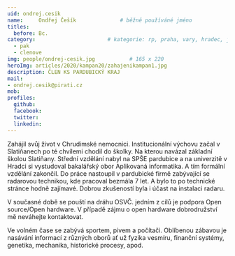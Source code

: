 ```yaml
---
uid: ondrej.cesik
name:     Ondřej Češík      		# běžně používáné jméno
titles:
  before: Bc.
category:                 		# kategorie: rp, praha, vary, hradec, jmk, senat
  - pak
  - clenove
img: people/ondrej-cesik.jpg           # 165 x 220
heroImg: articles/2020/kampan20/zahajenikampan1.jpg
description: ČLEN KS PARDUBICKÝ KRAJ
mail:
- ondrej.cesik@pirati.cz
mob:
profiles:
  github:
  facebook:
  twitter:
  linkedin:
---
```


Zahájil svůj život v Chrudimské nemocnici. Institucionální výchovu začal v Slatiňanech po té chvílemi chodil do školky. Na kterou navázal základní školou Slatiňany. Střední vzdělání nabyl na SPŠE pardubice a na univerzitě v Hradci si vystudoval bakalářský obor Aplikovaná informatika. A tím formální vzdělání zakončil. Do práce nastoupil v pardubické firmě zabývající se radarovou technikou, kde pracoval bezmála 7 let. A bylo to po technické stránce hodně zajímavé. Dobrou zkušeností byla i účast na instalaci radaru.

V současné době se pouští na dráhu OSVČ. jedním z cílů je podpora Open source/Open hardware. V případě zájmu o open hardware dobrodružství mě neváhejte kontaktovat.

Ve volném čase se zabývá sportem, pivem a počítači. Oblíbenou zábavou je nasávání informací z různých oborů ať už fyzika vesmíru, finanční systémy, genetika, mechanika, historické procesy, apod.
